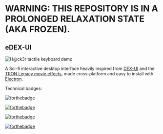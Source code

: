 # WARNING: THIS REPOSITORY IS IN A PROLONGED RELAXATION STATE (AKA FROZEN).





## eDEX-UI

![H@ck3r tactile keyboard demo](https://square.codebrew.fr/edex-ui-keyboard.gif)

A Sci-fi interactive desktop interface heavily inspired from [DEX-UI](https://github.com/seenaburns/dex-ui) and the [TRON Legacy movie effects](http://jtnimoy.com/blogs/projects/14881671), made cross-platform and easy to install with [Electron](https://github.com/electron/electron).


Technical badges:

[![forthebadge](http://forthebadge.com/images/badges/designed-in-ms-paint.svg)](http://forthebadge.com)

[![forthebadge](http://forthebadge.com/images/badges/powered-by-jeffs-keyboard.svg)](http://forthebadge.com)

[![forthebadge](http://forthebadge.com/images/badges/uses-css.svg)](http://forthebadge.com)

[![forthebadge](http://forthebadge.com/images/badges/compatibility-emacs.svg)](http://forthebadge.com)
